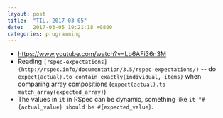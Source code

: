 ```yaml
---
layout: post
title:  "TIL, 2017-03-05"
date:   2017-03-05 19:21:18 +0800
categories: programming
---
```


- https://www.youtube.com/watch?v=Lb6AFi36n3M
- Reading `[rspec-expectations](http://rspec.info/documentation/3.5/rspec-expectations/)` -- do `expect(actual).to contain_exactly(individual, items)` when comparing array compositions (`expect(actual).to match_array(expected_array)`)
- The values in `it` in RSpec can be dynamic, something like `it "#{actual_value} should be #{expected_value}`.

